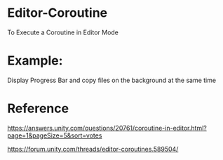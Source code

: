 # Editor-Coroutine
To Execute a Coroutine in Editor Mode

# Example:
Display Progress Bar and copy files on the background at the same time

# Reference
https://answers.unity.com/questions/20761/coroutine-in-editor.html?page=1&pageSize=5&sort=votes

https://forum.unity.com/threads/editor-coroutines.589504/
